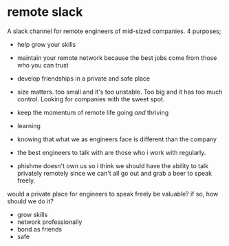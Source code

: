 
# remote slack
A slack channel for remote engineers of mid-sized companies.
4 purposes;
- help grow your skills
- maintain your remote network because the best jobs come from those who you can trust
- develop friendships in a private and safe place
- size matters. too small and it's too unstable. Too big and it has too much control. Looking for companies with the sweet spot.


- keep the momentum of remote life going _and_ thriving
- learning
- knowing that what we as engineers face is different than the company
- the best engineers to talk with are those who i work with regularly.
- phishme doesn't own us so i think we should have the ability to talk privately remotely since we can't all go out and grab a beer to speak freely.


would a private place for engineers to speak freely be valuable? 
if so, how should we do it?
- grow skills
- network professionally
- bond as friends
- safe